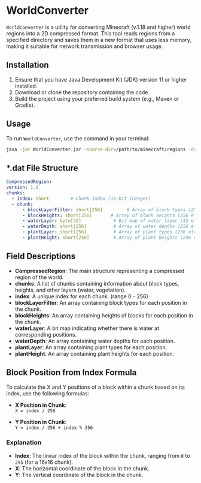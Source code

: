 # WorldConverter
`WorldConverter` is a utility for converting Minecraft (v.1.18 and higher) world regions into a 2D compressed format. This tool reads regions from a specified directory and saves them in a new format that uses less memory, making it suitable for network transmission and browser usage.

## Installation
1. Ensure that you have Java Development Kit (JDK) version 11 or higher installed.
2. Download or clone the repository containing the code.
3. Build the project using your preferred build system (e.g., Maven or Gradle).

## Usage
To run `WorldConverter`, use the command in your terminal:

```bash
java -jar WorldConverter.jar -source-dir=/path/to/minecraft/regions -destination-dir=/path/to/output/regions
```

## *.dat File Structure
```yaml
CompressedRegion:
version: 1.0
chunks:
  - index: short        # Chunk index (16-bit integer)
  - chunk:
      - blockLayerFilter: short[256]         # Array of block types (256 elements, 16-bit integers)
      - blockHeights: short[256]       # Array of block heights (256 elements, 16-bit integers)
      - waterLayer: byte[32]            # Bit map of water layer (32 elements, 8-bit integers)
      - waterDepth: short[256]          # Array of water depths (256 elements, 16-bit integers)
      - plantLayer: short[256]          # Array of plant types (256 elements, 16-bit integers)
      - plantHeight: short[256]         # Array of plant heights (256 elements, 16-bit integers)
```

## Field Descriptions
- **CompressedRegion**: The main structure representing a compressed region of the world.
- **chunks**: A list of chunks containing information about block types, heights, and other layers (water, vegetation).
- **index**: A unique index for each chunk. (range 0 - 256)
- **blockLayerFilter**: An array containing block types for each position in the chunk.
- **blockHeights**: An array containing heights of blocks for each position in the chunk.
- **waterLayer**: A bit map indicating whether there is water at corresponding positions.
- **waterDepth**: An array containing water depths for each position.
- **plantLayer**: An array containing plant types for each position.
- **plantHeight**: An array containing plant heights for each position.

## Block Position from Index Formula
To calculate the X and Y positions of a block within a chunk based on its index, use the following formulas:

- **X Position in Chunk**:  
  `X = index / 256`

- **Y Position in Chunk**:  
  `Y = index / 256 + index % 256`

### Explanation
- **Index**: The linear index of the block within the chunk, ranging from `0` to `255` (for a 16x16 chunk).
- **X**: The horizontal coordinate of the block in the chunk.
- **Y**: The vertical coordinate of the block in the chunk.

